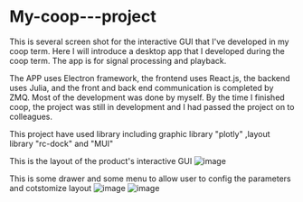# My-coop---project
This is several screen shot for the interactive GUI that I've developed in my coop term.
Here I will introduce a desktop app that I developed during the coop term. The app is for signal processing and playback.

The APP uses Electron framework, the frontend uses React.js, the backend uses Julia, and the front and back end communication is completed by ZMQ. Most of the development was done by myself. By the time I finished coop, the project was still in development and I had passed the project on to colleagues.

This project have used library including graphic library "plotly" ,layout library "rc-dock" and "MUI"


This is the layout of the product's interactive GUI
![image](https://github.com/Wandering-Li/My-coop---project/assets/86272490/5c5aa992-4d63-4ac6-b120-602e9849da4a)



This is some drawer and some menu to allow user to config the parameters and cotstomize layout
![image](https://github.com/Wandering-Li/My-coop---project/assets/86272490/400ea579-180d-41e9-b3f0-320f41003c35)
![image](https://github.com/Wandering-Li/My-coop---project/assets/86272490/03d2865d-5bba-4811-b03d-82fe1912b9f8)


